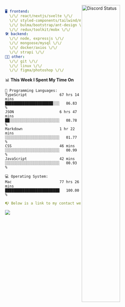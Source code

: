 
<a href="https://discord.com/users/279302975371870218" target="_blank">
    <img width="50%" align="right" alt="Discord Status" src="https://lanyard.cnrad.dev/api/279302975371870218?bg=161B22&borderRadius=5px%205px%200%200&hideTimestamp=true&idleMessage=Just%20chillin%27%20at%20the%20moment&animated=true">
</a>

```yaml
🖥️ frontend: 
  \/\/ react/nextjs/svelte \/\/
  \/\/ styled-components/tailwind/mui/
  \/\/ bulma/bootstrap/ant-design \/\/
  \/\/ redux/toolkit/mobx \/\/
🛠 backend: 
  \/\/ node, expressjs \/\/
  \/\/ mongoose/mysql \/\/
  \/\/ docker/axios \/\/
  \/\/ strapi \/\/
👨‍💻 other: 
  \/\/ git \/\/ 
  \/\/ linux \/\/
  \/\/ figma/photoshop \/\/
```
<!--START_SECTION:waka-->
📊 **This Week I Spent My Time On** 

```text
💬 Programming Languages: 
TypeScript               67 hrs 14 mins      ██████████████████████░░░   86.83 % 
JSON                     6 hrs 47 mins       ██░░░░░░░░░░░░░░░░░░░░░░░   08.78 % 
Markdown                 1 hr 22 mins        ░░░░░░░░░░░░░░░░░░░░░░░░░   01.77 % 
CSS                      46 mins             ░░░░░░░░░░░░░░░░░░░░░░░░░   00.99 % 
JavaScript               42 mins             ░░░░░░░░░░░░░░░░░░░░░░░░░   00.93 % 

💻 Operating System: 
Mac                      77 hrs 26 mins      █████████████████████████   100.00 % 
```


<!--END_SECTION:waka-->
```yaml
📭 Below is a link to my contact website 
```
<a href="https://mxns.xyz" target="_black"> <img src="https://img.shields.io/badge/website-161B22?style=for-the-badge&logo=About.me&logoColor=white"></img> <a/>
